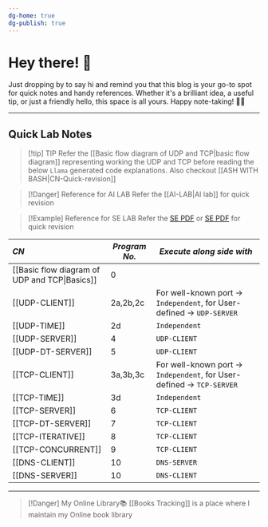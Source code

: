 ```yaml
---
dg-home: true
dg-publish: true
---
```

# Hey there!  👋
Just dropping by to say hi and remind you that this blog is your go-to spot for quick notes and handy references. Whether it's a brilliant idea, a useful tip, or just a friendly hello, this space is all yours. Happy note-taking! 📝✨

---
## Quick Lab Notes
> [!tip] TIP 
> Refer the [[Basic flow diagram of UDP and TCP|basic flow diagram]] representing working the UDP and TCP before reading the below `Llama` generated  code explanations.
> Also checkout [[ASH WITH BASH|CN-Quick-revision]]

>[!Danger] Reference for AI LAB
>Refer the [[AI-LAB|AI lab]] for quick revision

>[!Example] Reference for SE LAB
>Refer the <a href=https://amber-meris-30.tiiny.site> SE PDF</a> or <a href=https://jmp.sh/s/VgsyW4w9TBacQ8EQrnKx> SE PDF</a> for quick revision

| *CN* | *Program No.* | *Execute along side with* |
| :--- | ---- | ---- |
| [[Basic flow diagram of UDP and TCP\|Basics]] | 0 |  |
| [[UDP-CLIENT]] | 2a,2b,2c | For well-known port -> `Independent`, for User-defined -> `UDP-SERVER` |
| [[UDP-TIME]] | 2d | `Independent` |
| [[UDP-SERVER]] | 4 | `UDP-CLIENT` |
| [[UDP-DT-SERVER]] | 5 | `UDP-CLIENT` |
| [[TCP-CLIENT]] | 3a,3b,3c | For well-known port -> `Independent`, for User-defined -> `TCP-SERVER` |
| [[TCP-TIME]] | 3d | `Independent` |
| [[TCP-SERVER]] | 6 | `TCP-CLIENT` |
| [[TCP-DT-SERVER]] | 7 | `TCP-CLIENT` |
| [[TCP-ITERATIVE]] | 8 | `TCP-CLIENT` |
| [[TCP-CONCURRENT]] | 9 | `TCP-CLIENT` |
| [[DNS-CLIENT]] | 10 | `DNS-SERVER` |
| [[DNS-SERVER]] | 10 | `DNS-CLIENT` |
<hr>


> [!Danger] My Online Library📚
> [[Books Tracking]] is a place where I maintain my Online book library
> 